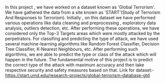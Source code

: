 In this project , we have worked on a dataset known as 'Global Terrorism'. We have gathered the data from a site known as 'START'(Study of Terrorism And Responses to Terrorism).
Initially , on this dataset we have performed various operations like data cleaning and preprocessing , exploratory data analysis, outliers detection, etc.
After performing these operations, we have considered only the Top-3 Targets areas which were mostly attacked by the perpetrators.
For classifing and predicting the type of attack, we have used several machine-learning algorithms like Random Forest Classifier, Decision Tree Classifier, K-Nearest Neighbours, etc.
After performing such algorithms, we are able to predict the type or class of the attack which will happen in the future.
The fundamental motive of this project is to predict the correct type of the attack with maximum accuracy and then take respective security and safety measures based on that.
Link for dataset:- https://start.umd.edu/research-projects/global-terrorism-database-gtd
